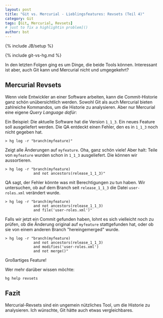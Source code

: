 ```yaml
---
layout: post
title: "Git vs. Mercurial - Lieblingsfeatures: Revsets (Teil 4)"
category: Git
tags: [Git, Mercurial, Revsets]
# just to fix a highlightin problem]()
author: bst
---
```

{% include JB/setup %}

{% include git-vs-hg.md %}

In den letzten Folgen ging es um Dinge, die beide Tools können. Interessant ist aber, auch Git kann und Mercurial nicht und
umgegekehrt?

Mercurial Revsets
-----------------

Wenn viele Entwickler an einer Software arbeiten, 
kann die Commit-Historie ganz schön unübersichtlich werden. 
Sowohl Git als auch Mercurial bieten zahlreiche Kommandos,
um die Historie zu analysieren. Aber nur Mercurial eine 
eigene *Query Language dafür*:

Ein Beispiel: Die aktuelle Software hat die Version `1_1_3`. 
Ein neues Feature soll ausgeliefert werden. 
Die QA entdeckt einen Fehler, den es in `1_1_3` noch nicht
gegeben hat.

	> hg log -r "branch(myfeature)"

Zeigt alle Änderungen auf `myfeature`. 
Oha, ganz schön viele! Aber halt: Teile von `myfeature`
wurden schon in `1_1_3` ausgeliefert. Die können wir
aussortieren.

	> hg log -r "branch(myfeature) 
	             and not ancestors(release_1_1_3)"

QA sagt, der Fehler könnte was mit Berechtigungen zu tun haben.
Wir untersuchen, ob auf dem Branch seit `release_1_1_3` die Datei
`user-roles.xml` verändert wurde.

    > hg log -r "branch(myfeature) 
                 and not ancestors(release_1_1_3) 
                 and file('user-roles.xml')"

Falls wir jetzt ein Commit gefunden haben, lohnt es sich vielleicht
noch zu prüfen, ob die Änderung original auf `myfeature` stattgefunden hat, oder ob sie von einem anderen Branch 
"hereingemerged" wurde.

	> hg log -r "branch(myfeature) 
	             and not ancestors(release_1_1_3)
	             and modifies('user-roles.xml') 
	             and not merge()"

Großartiges Feature!

Wer mehr darüber wissen möchte:

    hg help revsets

Fazit
-----

Mercurial-Revsets sind ein ungemein nützliches Tool,
um die Historie zu analysieren. 
Ich wünschte, Git hätte auch etwas vergleichbares.